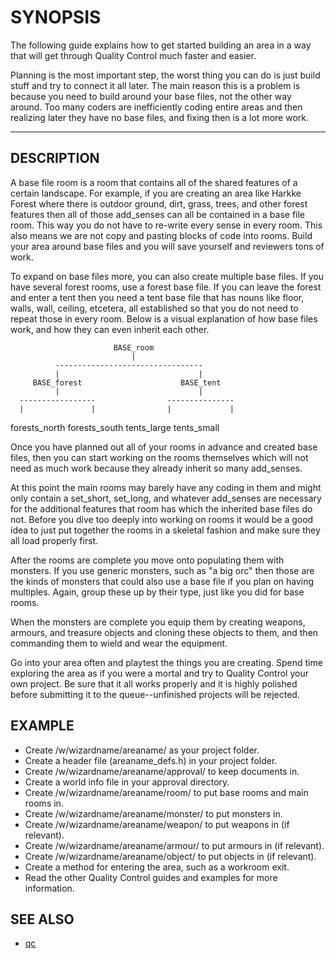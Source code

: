 # SYNOPSIS

The following guide explains how to get started building an area in a way
that will get through Quality Control much faster and easier.

Planning is the most important step, the worst thing you can do is just build
stuff and try to connect it all later. The main reason this is a problem is
because you need to build around your base files, not the other way around.
Too many coders are inefficiently coding entire areas and then realizing
later they have no base files, and fixing then is a lot more work.

---

## DESCRIPTION

A base file room is a room that contains all of the shared features of a
certain landscape. For example, if you are creating an area like Harkke
Forest where there is outdoor ground, dirt, grass, trees, and other forest
features then all of those add_senses can all be contained in a base file
room. This way you do not have to re-write every sense in every room. This
also means we are not copy and pasting blocks of code into rooms. Build your
area around base files and you will save yourself and reviewers tons of work.

To expand on base files more, you can also create multiple base files. If you
have several forest rooms, use a forest base file. If you can leave the
forest and enter a tent then you need a tent base file that has nouns like
floor, walls, wall, ceiling, etcetera, all established so that you do not
need to repeat those in every room. Below is a visual explanation of how base
files work, and how they can even inherit each other.

                           BASE_room
                               |
              ---------------------------------
              |                               |
         BASE_forest                      BASE_tent
              |                               |
      -----------------                ---------------
      |               |                |             |
forests_north   forests_south     tents_large   tents_small

Once you have planned out all of your rooms in advance and created base
files, then you can start working on the rooms themselves which will not need
as much work because they already inherit so many add_senses.

At this point the main rooms may barely have any coding in them and might
only contain a set_short, set_long, and whatever add_senses are necessary for
the additional features that room has which the inherited base files do not.
Before you dive too deeply into working on rooms it would be a good idea to
just put together the rooms in a skeletal fashion and make sure they all load
properly first.

After the rooms are complete you move onto populating them with monsters. If
you use generic monsters, such as "a big orc" then those are the kinds of
monsters that could also use a base file if you plan on having multiples.
Again, group these up by their type, just like you did for base rooms.

When the monsters are complete you equip them by creating weapons, armours,
and treasure objects and cloning these objects to them, and then commanding
them to wield and wear the equipment.

Go into your area often and playtest the things you are creating. Spend time
exploring the area as if you were a mortal and try to Quality Control your
own project. Be sure that it all works properly and it is highly polished
before submitting it to the queue--unfinished projects will be rejected.

## EXAMPLE

- Create /w/wizardname/areaname/ as your project folder.
- Create a header file (areaname_defs.h) in your project folder.
- Create /w/wizardname/areaname/approval/ to keep documents in.
- Create a world info file in your approval directory.
- Create /w/wizardname/areaname/room/ to put base rooms and main rooms in.
- Create /w/wizardname/areaname/monster/ to put monsters in.
- Create /w/wizardname/areaname/weapon/ to put weapons in (if relevant).
- Create /w/wizardname/areaname/armour/ to put armours in (if relevant).
- Create /w/wizardname/areaname/object/ to put objects in (if relevant).
- Create a method for entering the area, such as a workroom exit.
- Read the other Quality Control guides and examples for more information.

## SEE ALSO

- [qc](./README.md)
